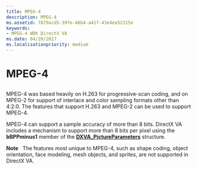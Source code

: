 ```yaml
---
title: MPEG-4
description: MPEG-4
ms.assetid: 7879acd5-39fe-46b4-a427-43e4ea52315e
keywords:
- MPEG-4 WDK DirectX VA
ms.date: 04/20/2017
ms.localizationpriority: medium
---
```


# MPEG-4


## <span id="ddk_mpeg_4_gg"></span><span id="DDK_MPEG_4_GG"></span>


MPEG-4 was based heavily on H.263 for progressive-scan coding, and on MPEG-2 for support of interlace and color sampling formats other than 4:2:0. The features that support H.263 and MPEG-2 can be used to support MPEG-4.

MPEG-4 can support a sample accuracy of more than 8 bits. DirectX VA includes a mechanism to support more than 8 bits per pixel using the **bBPPminus1** member of the [**DXVA\_PictureParameters**](https://docs.microsoft.com/windows-hardware/drivers/ddi/dxva/ns-dxva-_dxva_pictureparameters) structure.

**Note**   The features most unique to MPEG-4, such as shape coding, object orientation, face modeling, mesh objects, and sprites, are not supported in DirectX VA.

 

 

 





